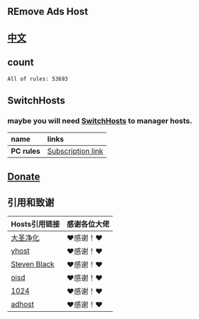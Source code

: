 ## REmove Ads Host
## [中文](./README.md)

## count
```
All of rules: 53693
```

## SwitchHosts
### maybe you will need [SwitchHosts](https://github.com/oldj/SwitchHosts/releases) to manager hosts.

| **name** | **links** |
| :-- | :-- |
| **PC rules** | [Subscription link](https://raw.githubusercontent.com/lingeringsound/10007_auto/PC_For_Test/all) |

## **[Donate](https://github.com/lingeringsound/10007)**


## 引用和致谢
| **Hosts引用链接** | 感谢各位大佬 |
| :-- | :-- |
| [大圣净化](https://github.com/jdlingyu/ad-wars) | ❤感谢！❤ |
| [yhost](https://github.com/VeleSila/yhosts) | ❤感谢！❤ |
| [Steven Black](https://github.com/StevenBlack/hosts) | ❤感谢！❤ |
| [oisd](https://oisd.nl/howto) | ❤感谢！❤ |
| [1024](https://github.com/Goooler/1024_hosts) | ❤感谢！❤ |
| [adhost](https://github.com/E7KMbb/AD-hosts) | ❤感谢！❤ |


